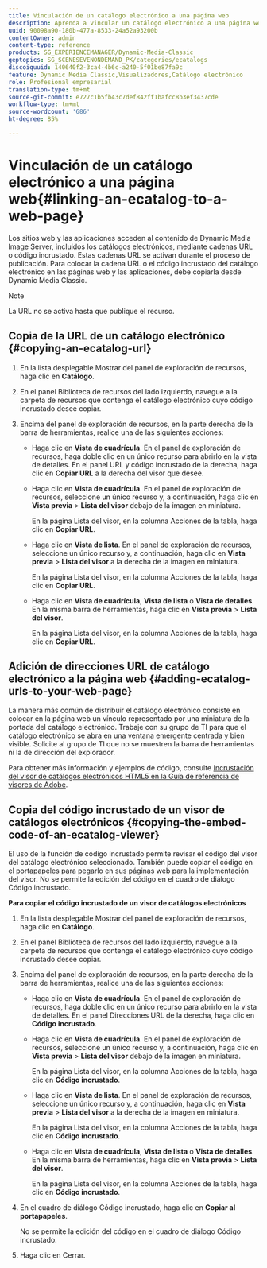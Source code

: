 ```yaml
---
title: Vinculación de un catálogo electrónico a una página web
description: Aprenda a vincular un catálogo electrónico a una página web.
uuid: 90098a90-180b-477a-8533-24a52a93200b
contentOwner: admin
content-type: reference
products: SG_EXPERIENCEMANAGER/Dynamic-Media-Classic
geptopics: SG_SCENESEVENONDEMAND_PK/categories/ecatalogs
discoiquuid: 140640f2-3ca4-4b6c-a240-5f01be87fa9c
feature: Dynamic Media Classic,Visualizadores,Catálogo electrónico
role: Profesional empresarial
translation-type: tm+mt
source-git-commit: e727c1b5fb43c7def842ff1bafcc8b3ef3437cde
workflow-type: tm+mt
source-wordcount: '686'
ht-degree: 85%

---
```



# Vinculación de un catálogo electrónico a una página web{#linking-an-ecatalog-to-a-web-page}

Los sitios web y las aplicaciones acceden al contenido de Dynamic Media Image Server, incluidos los catálogos electrónicos, mediante cadenas URL o código incrustado. Estas cadenas URL se activan durante el proceso de publicación. Para colocar la cadena URL o el código incrustado del catálogo electrónico en las páginas web y las aplicaciones, debe copiarla desde Dynamic Media Classic.

>[!NOTE]
>
>La URL no se activa hasta que publique el recurso.

## Copia de la URL de un catálogo electrónico  {#copying-an-ecatalog-url}

1. En la lista desplegable Mostrar del panel de exploración de recursos, haga clic en **Catálogo**.
1. En el panel Biblioteca de recursos del lado izquierdo, navegue a la carpeta de recursos que contenga el catálogo electrónico cuyo código incrustado desee copiar.
1. Encima del panel de exploración de recursos, en la parte derecha de la barra de herramientas, realice una de las siguientes acciones:

   * Haga clic en **Vista de cuadrícula**. En el panel de exploración de recursos, haga doble clic en un único recurso para abrirlo en la vista de detalles. En el panel URL y código incrustado de la derecha, haga clic en **Copiar URL** a la derecha del visor que desee.
   * Haga clic en **Vista de cuadrícula**. En el panel de exploración de recursos, seleccione un único recurso y, a continuación, haga clic en **Vista previa** > **Lista del visor** debajo de la imagen en miniatura.

      En la página Lista del visor, en la columna Acciones de la tabla, haga clic en **Copiar URL**.

   * Haga clic en **Vista de lista**. En el panel de exploración de recursos, seleccione un único recurso y, a continuación, haga clic en **Vista previa** > **Lista del visor** a la derecha de la imagen en miniatura.

      En la página Lista del visor, en la columna Acciones de la tabla, haga clic en **Copiar URL**.

   * Haga clic en **Vista de cuadrícula**, **Vista de lista** o **Vista de detalles**. En la misma barra de herramientas, haga clic en **Vista previa** > **Lista del visor**.

      En la página Lista del visor, en la columna Acciones de la tabla, haga clic en **Copiar URL**.

## Adición de direcciones URL de catálogo electrónico a la página web  {#adding-ecatalog-urls-to-your-web-page}

La manera más común de distribuir el catálogo electrónico consiste en colocar en la página web un vínculo representado por una miniatura de la portada del catálogo electrónico. Trabaje con su grupo de TI para que el catálogo electrónico se abra en una ventana emergente centrada y bien visible. Solicite al grupo de TI que no se muestren la barra de herramientas ni la de dirección del explorador.

Para obtener más información y ejemplos de código, consulte [Incrustación del visor de catálogos electrónicos HTML5 en la Guía de referencia de visores de Adobe](https://experienceleague.adobe.com/docs/dynamic-media-developer-resources/library/viewers-aem-assets-dmc/ecatalog/c-html5-20-ecatalog-viewer-about.html#section-e1c3106f5b3e445d9b95be337c2f94e2).

## Copia del código incrustado de un visor de catálogos electrónicos {#copying-the-embed-code-of-an-ecatalog-viewer}

El uso de la función de código incrustado permite revisar el código del visor del catálogo electrónico seleccionado. También puede copiar el código en el portapapeles para pegarlo en sus páginas web para la implementación del visor. No se permite la edición del código en el cuadro de diálogo Código incrustado.

**Para copiar el código incrustado de un visor de catálogos electrónicos**

1. En la lista desplegable Mostrar del panel de exploración de recursos, haga clic en **Catálogo**.
1. En el panel Biblioteca de recursos del lado izquierdo, navegue a la carpeta de recursos que contenga el catálogo electrónico cuyo código incrustado desee copiar.
1. Encima del panel de exploración de recursos, en la parte derecha de la barra de herramientas, realice una de las siguientes acciones:

   * Haga clic en **Vista de cuadrícula**. En el panel de exploración de recursos, haga doble clic en un único recurso para abrirlo en la vista de detalles. En el panel Direcciones URL de la derecha, haga clic en **Código incrustado**.
   * Haga clic en **Vista de cuadrícula**. En el panel de exploración de recursos, seleccione un único recurso y, a continuación, haga clic en **Vista previa** > **Lista del visor** debajo de la imagen en miniatura.

      En la página Lista del visor, en la columna Acciones de la tabla, haga clic en **Código incrustado**.

   * Haga clic en **Vista de lista**. En el panel de exploración de recursos, seleccione un único recurso y, a continuación, haga clic en **Vista previa** > **Lista del visor** a la derecha de la imagen en miniatura.

      En la página Lista del visor, en la columna Acciones de la tabla, haga clic en **Código incrustado**.

   * Haga clic en **Vista de cuadrícula**, **Vista de lista** o **Vista de detalles**. En la misma barra de herramientas, haga clic en **Vista previa** > **Lista del visor**.

      En la página Lista del visor, en la columna Acciones de la tabla, haga clic en **Código incrustado**.

1. En el cuadro de diálogo Código incrustado, haga clic en **Copiar al portapapeles**.

   No se permite la edición del código en el cuadro de diálogo Código incrustado.

1. Haga clic en Cerrar.

